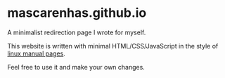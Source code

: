 # mascarenhas.github.io

A minimalist redirection page I wrote for myself.

This website is written with minimal HTML/CSS/JavaScript in the style of [linux manual pages](https://en.wikipedia.org/wiki/Man_page).

Feel free to use it and make your own changes.

